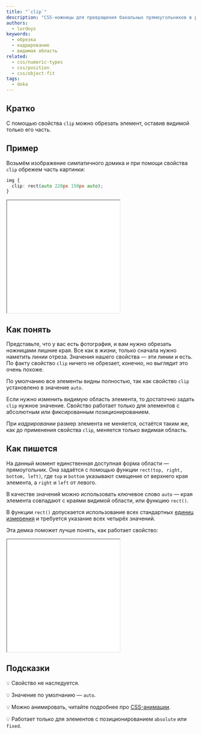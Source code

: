 ```yaml
---
title: "`clip`"
description: "CSS-ножницы для превращения банальных прямоугольников в разные причудливые фигуры."
authors:
  - lordoys
keywords:
  - обрезка
  - кадрирование
  - видимая область
related:
  - css/numeric-types
  - css/position
  - css/object-fit
tags:
  - doka
---
```


## Кратко

С помощью свойства `clip` можно обрезать элемент, оставив видимой только его часть.

## Пример

Возьмём изображение симпатичного домика и при помощи свойства `clip` обрежем часть картинки:

```css
img {
  clip: rect(auto 220px 150px auto);
}
```

<iframe title="Картинки" src="demos/basic/" height="300"></iframe>

## Как понять

Представьте, что у вас есть фотография, и вам нужно обрезать ножницами лишние края. Все как в жизни, только сначала нужно наметить линии отреза. Значения нашего свойства — эти линии и есть. По факту свойство `clip` ничего не обрезает, конечно, но выглядит это очень похоже.

По умолчанию все элементы видны полностью, так как свойство `clip` установлено в значение `auto`.

Если нужно изменить видимую область элемента, то достаточно задать `clip` нужное значение. Свойство работает только для элементов с абсолютным или фиксированным позиционированием.

При _кадрировании_ размер элемента не меняется, остаётся таким же, как до применения свойства `clip`, меняется только видимая область.

## Как пишется

На данный момент единственная доступная форма области — прямоугольник. Она задаётся с помощью функции `rect(top, right, bottom, left)`, где `top` и `bottom` указывают смещение от верхнего края элемента, а `right` и `left` от левого.

В качестве значений можно использовать ключевое слово `auto` — края элемента совпадают с краями видимой области, или функцию `rect()`.

В функции `rect()` допускается использование всех стандартных [единиц измерения](/css/numeric-types/) и требуется указание всех четырёх значений.

Эта демка поможет лучше понять, как работает свойство:

<iframe title="Картинка" src="demos/interactive/" height="300"></iframe>

## Подсказки

💡 Свойство не наследуется.

💡 Значение по умолчанию — `auto`.

💡 Можно анимировать, читайте подробнее про [CSS-анимации](/css/animation/).

💡 Работает только для элементов с позиционированием `absolute` или `fixed`.
